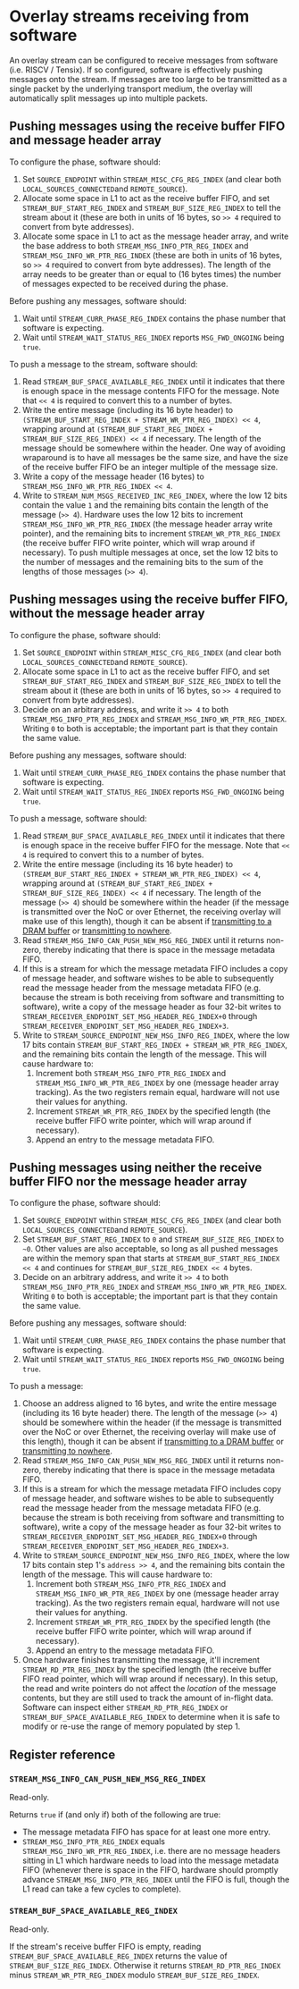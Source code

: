 # Overlay streams receiving from software

An overlay stream can be configured to receive messages from software (i.e. RISCV / Tensix). If so configured, software is effectively pushing messages onto the stream. If messages are too large to be transmitted as a single packet by the underlying transport medium, the overlay will automatically split messages up into multiple packets.

## Pushing messages using the receive buffer FIFO and message header array

To configure the phase, software should:
1. Set `SOURCE_ENDPOINT` within `STREAM_MISC_CFG_REG_INDEX` (and clear both `LOCAL_SOURCES_CONNECTED`and `REMOTE_SOURCE`).
2. Allocate some space in L1 to act as the receive buffer FIFO, and set `STREAM_BUF_START_REG_INDEX` and `STREAM_BUF_SIZE_REG_INDEX` to tell the stream about it (these are both in units of 16 bytes, so `>> 4` required to convert from byte addresses).
3. Allocate some space in L1 to act as the message header array, and write the base address to both `STREAM_MSG_INFO_PTR_REG_INDEX` and `STREAM_MSG_INFO_WR_PTR_REG_INDEX` (these are both in units of 16 bytes, so `>> 4` required to convert from byte addresses). The length of the array needs to be greater than or equal to (16 bytes times) the number of messages expected to be received during the phase.

Before pushing any messages, software should:
1. Wait until `STREAM_CURR_PHASE_REG_INDEX` contains the phase number that software is expecting.
2. Wait until `STREAM_WAIT_STATUS_REG_INDEX` reports `MSG_FWD_ONGOING` being `true`.

To push a message to the stream, software should:
1. Read `STREAM_BUF_SPACE_AVAILABLE_REG_INDEX` until it indicates that there is enough space in the message contents FIFO for the message. Note that `<< 4` is required to convert this to a number of bytes.
2. Write the entire message (including its 16 byte header) to `(STREAM_BUF_START_REG_INDEX + STREAM_WR_PTR_REG_INDEX) << 4`, wrapping around at `(STREAM_BUF_START_REG_INDEX + STREAM_BUF_SIZE_REG_INDEX) << 4` if necessary. The length of the message should be somewhere within the header. One way of avoiding wraparound is to have all messages be the same size, and have the size of the receive buffer FIFO be an integer multiple of the message size.
3. Write a copy of the message header (16 bytes) to `STREAM_MSG_INFO_WR_PTR_REG_INDEX << 4`.
4. Write to `STREAM_NUM_MSGS_RECEIVED_INC_REG_INDEX`, where the low 12 bits contain the value `1` and the remaining bits contain the length of the message (`>> 4`). Hardware uses the low 12 bits to increment `STREAM_MSG_INFO_WR_PTR_REG_INDEX` (the message header array write pointer), and the remaining bits to increment `STREAM_WR_PTR_REG_INDEX` (the receive buffer FIFO write pointer, which will wrap around if necessary). To push multiple messages at once, set the low 12 bits to the number of messages and the remaining bits to the sum of the lengths of those messages (`>> 4`).

## Pushing messages using the receive buffer FIFO, without the message header array

To configure the phase, software should:
1. Set `SOURCE_ENDPOINT` within `STREAM_MISC_CFG_REG_INDEX` (and clear both `LOCAL_SOURCES_CONNECTED`and `REMOTE_SOURCE`).
2. Allocate some space in L1 to act as the receive buffer FIFO, and set `STREAM_BUF_START_REG_INDEX` and `STREAM_BUF_SIZE_REG_INDEX` to tell the stream about it (these are both in units of 16 bytes, so `>> 4` required to convert from byte addresses).
3. Decide on an arbitrary address, and write it `>> 4` to both `STREAM_MSG_INFO_PTR_REG_INDEX` and `STREAM_MSG_INFO_WR_PTR_REG_INDEX`. Writing `0` to both is acceptable; the important part is that they contain the same value.

Before pushing any messages, software should:
1. Wait until `STREAM_CURR_PHASE_REG_INDEX` contains the phase number that software is expecting.
2. Wait until `STREAM_WAIT_STATUS_REG_INDEX` reports `MSG_FWD_ONGOING` being `true`.

To push a message, software should:
1. Read `STREAM_BUF_SPACE_AVAILABLE_REG_INDEX` until it indicates that there is enough space in the receive buffer FIFO for the message. Note that `<< 4` is required to convert this to a number of bytes.
2. Write the entire message (including its 16 byte header) to `(STREAM_BUF_START_REG_INDEX + STREAM_WR_PTR_REG_INDEX) << 4`, wrapping around at `(STREAM_BUF_START_REG_INDEX + STREAM_BUF_SIZE_REG_INDEX) << 4` if necessary. The length of the message (`>> 4`) should be somewhere within the header (if the message is transmitted over the NoC or over Ethernet, the receiving overlay will make use of this length), though it can be absent if [transmitting to a DRAM buffer](TransmitToDRAMBuffer.md) or [transmitting to nowhere](TransmitToNowhere.md).
3. Read `STREAM_MSG_INFO_CAN_PUSH_NEW_MSG_REG_INDEX` until it returns non-zero, thereby indicating that there is space in the message metadata FIFO.
4. If this is a stream for which the message metadata FIFO includes a copy of message header, and software wishes to be able to subsequently read the message header from the message metadata FIFO (e.g. because the stream is both receiving from software and transmitting to software), write a copy of the message header as four 32-bit writes to `STREAM_RECEIVER_ENDPOINT_SET_MSG_HEADER_REG_INDEX+0` through `STREAM_RECEIVER_ENDPOINT_SET_MSG_HEADER_REG_INDEX+3`.
5. Write to `STREAM_SOURCE_ENDPOINT_NEW_MSG_INFO_REG_INDEX`, where the low 17 bits contain `STREAM_BUF_START_REG_INDEX + STREAM_WR_PTR_REG_INDEX`, and the remaining bits contain the length of the message. This will cause hardware to:
    1. Increment both `STREAM_MSG_INFO_PTR_REG_INDEX` and `STREAM_MSG_INFO_WR_PTR_REG_INDEX` by one (message header array tracking). As the two registers remain equal, hardware will not use their values for anything.
    2. Increment `STREAM_WR_PTR_REG_INDEX` by the specified length (the receive buffer FIFO write pointer, which will wrap around if necessary).
    3. Append an entry to the message metadata FIFO.

## Pushing messages using neither the receive buffer FIFO nor the message header array

To configure the phase, software should:
1. Set `SOURCE_ENDPOINT` within `STREAM_MISC_CFG_REG_INDEX` (and clear both `LOCAL_SOURCES_CONNECTED`and `REMOTE_SOURCE`).
2. Set `STREAM_BUF_START_REG_INDEX` to `0` and `STREAM_BUF_SIZE_REG_INDEX` to `~0`. Other values are also acceptable, so long as all pushed messages are within the memory span that starts at `STREAM_BUF_START_REG_INDEX << 4` and continues for `STREAM_BUF_SIZE_REG_INDEX << 4` bytes.
3. Decide on an arbitrary address, and write it `>> 4` to both `STREAM_MSG_INFO_PTR_REG_INDEX` and `STREAM_MSG_INFO_WR_PTR_REG_INDEX`. Writing `0` to both is acceptable; the important part is that they contain the same value.

Before pushing any messages, software should:
1. Wait until `STREAM_CURR_PHASE_REG_INDEX` contains the phase number that software is expecting.
2. Wait until `STREAM_WAIT_STATUS_REG_INDEX` reports `MSG_FWD_ONGOING` being `true`.

To push a message:
1. Choose an address aligned to 16 bytes, and write the entire message (including its 16 byte header) there. The length of the message (`>> 4`) should be somewhere within the header (if the message is transmitted over the NoC or over Ethernet, the receiving overlay will make use of this length), though it can be absent if [transmitting to a DRAM buffer](TransmitToDRAMBuffer.md) or [transmitting to nowhere](TransmitToNowhere.md).
2. Read `STREAM_MSG_INFO_CAN_PUSH_NEW_MSG_REG_INDEX` until it returns non-zero, thereby indicating that there is space in the message metadata FIFO.
3. If this is a stream for which the message metadata FIFO includes copy of message header, and software wishes to be able to subsequently read the message header from the message metadata FIFO (e.g. because the stream is both receiving from software and transmitting to software), write a copy of the message header as four 32-bit writes to `STREAM_RECEIVER_ENDPOINT_SET_MSG_HEADER_REG_INDEX+0` through `STREAM_RECEIVER_ENDPOINT_SET_MSG_HEADER_REG_INDEX+3`.
4. Write to `STREAM_SOURCE_ENDPOINT_NEW_MSG_INFO_REG_INDEX`, where the low 17 bits contain step 1's `address >> 4`, and the remaining bits contain the length of the message. This will cause hardware to:
    1. Increment both `STREAM_MSG_INFO_PTR_REG_INDEX` and `STREAM_MSG_INFO_WR_PTR_REG_INDEX` by one (message header array tracking). As the two registers remain equal, hardware will not use their values for anything.
    2. Increment `STREAM_WR_PTR_REG_INDEX` by the specified length (the receive buffer FIFO write pointer, which will wrap around if necessary).
    3. Append an entry to the message metadata FIFO.
5. Once hardware finishes transmitting the message, it'll increment `STREAM_RD_PTR_REG_INDEX` by the specified length (the receive buffer FIFO read pointer, which will wrap around if necessary). In this setup, the read and write pointers do not affect the _location_ of the message contents, but they are still used to track the amount of in-flight data. Software can inspect either `STREAM_RD_PTR_REG_INDEX` or `STREAM_BUF_SPACE_AVAILABLE_REG_INDEX` to determine when it is safe to modify or re-use the range of memory populated by step 1.

## Register reference

### `STREAM_MSG_INFO_CAN_PUSH_NEW_MSG_REG_INDEX`

Read-only.

Returns `true` if (and only if) both of the following are true:
* The message metadata FIFO has space for at least one more entry.
* `STREAM_MSG_INFO_PTR_REG_INDEX` equals `STREAM_MSG_INFO_WR_PTR_REG_INDEX`, i.e. there are no message headers sitting in L1 which hardware needs to load into the message metadata FIFO (whenever there is space in the FIFO, hardware should promptly advance `STREAM_MSG_INFO_PTR_REG_INDEX` until the FIFO is full, though the L1 read can take a few cycles to complete).

### `STREAM_BUF_SPACE_AVAILABLE_REG_INDEX`

Read-only.

If the stream's receive buffer FIFO is empty, reading `STREAM_BUF_SPACE_AVAILABLE_REG_INDEX` returns the value of `STREAM_BUF_SIZE_REG_INDEX`. Otherwise it returns `STREAM_RD_PTR_REG_INDEX` minus `STREAM_WR_PTR_REG_INDEX` modulo `STREAM_BUF_SIZE_REG_INDEX`.
